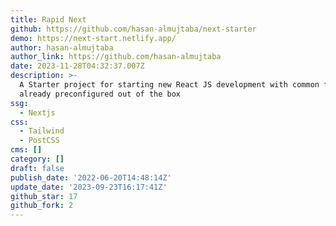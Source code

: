 ```yaml
---
title: Rapid Next
github: https://github.com/hasan-almujtaba/next-starter
demo: https://next-start.netlify.app/
author: hasan-almujtaba
author_link: https://github.com/hasan-almujtaba
date: 2023-11-28T04:32:37.007Z
description: >-
  A Starter project for starting new React JS development with common features
  already preconfigured out of the box
ssg:
  - Nextjs
css:
  - Tailwind
  - PostCSS
cms: []
category: []
draft: false
publish_date: '2022-06-20T14:48:14Z'
update_date: '2023-09-23T16:17:41Z'
github_star: 17
github_fork: 2
---
```

